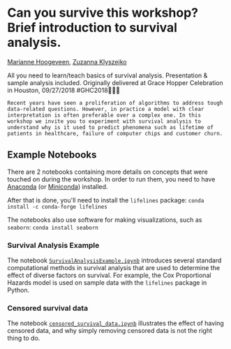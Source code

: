 # Can you survive this workshop? Brief introduction to survival analysis.
[Marianne Hoogeveen](https://github.com/marianneke), [Zuzanna Klyszejko](https://github.com/zuzannna)

All you need to learn/teach basics of survival analysis. Presentation &amp; sample analysis included. Originally delivered at Grace Hopper Celebration in Houston, 09/27/2018 #GHC2018👩🏾‍💻

```Recent years have seen a proliferation of algorithms to address tough data-related questions. However, in practice a model with clear interpretation is often preferable over a complex one. In this workshop we invite you to experiment with survival analysis to understand why is it used to predict phenomena such as lifetime of patients in healthcare, failure of computer chips and customer churn.```

## Example Notebooks 

There are 2 notebooks containing more details on concepts that were touched on during the workshop. In order to run them, you need to have [Anaconda](https://docs.anaconda.com/anaconda/install/) (or [Miniconda](https://conda.io/docs/glossary.html#miniconda-glossary)) installed.

After that is done, you'll need to install the `lifelines` package:
```conda install -c conda-forge lifelines```

The notebooks also use software for making visualizations, such as `seaborn`:
```conda install seaborn```

### Survival Analysis Example

The notebook [`SurvivalAnalysisExample.ipynb`](example_notebooks/SurvivalAnalysisExample.ipynb) introduces several standard computational methods in survival analysis that are used to determine the effect of diverse factors on survival. For example, the Cox Proportional Hazards model is used on sample data with the `lifelines` package in Python.

### Censored survival data

The notebook [`censored_survival_data.ipynb`](example_notebooks/censored_survival_data.ipynb) illustrates the effect of having censored data, and why simply removing censored data is not the right thing to do.
